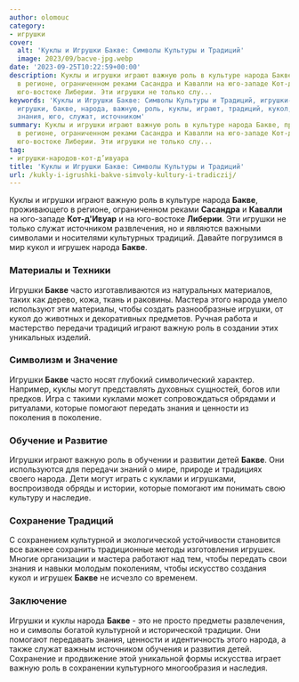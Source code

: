 ```yaml
---
author: olomouc
category:
- игрушки
cover:
  alt: 'Куклы и Игрушки Бакве: Символы Культуры и Традиций'
  image: 2023/09/bacve-jpg.webp
date: '2023-09-25T10:22:59+00:00'
description: Куклы и игрушки играют важную роль в культуре народа Бакве, проживающего
  в регионе, ограниченном реками Сасандра и Кавалли на юго-западе Кот-д'Ивуар и на
  юго-востоке Либерии. Эти игрушки не только слу...
keywords: 'Куклы и Игрушки Бакве: Символы Культуры и Традиций, игрушки-народов-кот-д’ивуара,
  игрушки, бакве, народа, важную, роль, куклы, играют, традиций, кукол, игрушек, помогают,
  знания, юго, служат, источником'
summary: Куклы и игрушки играют важную роль в культуре народа Бакве, проживающего
  в регионе, ограниченном реками Сасандра и Кавалли на юго-западе Кот-д'Ивуар и на
  юго-востоке Либерии. Эти игрушки не только слу...
tag:
- игрушки-народов-кот-д’ивуара
title: 'Куклы и Игрушки Бакве: Символы Культуры и Традиций'
url: /kukly-i-igrushki-bakve-simvoly-kultury-i-tradiczij/
---
```


Куклы и игрушки играют важную роль в культуре народа **Бакве**, проживающего в регионе, ограниченном реками **Сасандра** и **Кавалли** на юго-западе **Кот-д'Ивуар** и на юго-востоке **Либерии**. Эти игрушки не только служат источником развлечения, но и являются важными символами и носителями культурных традиций. Давайте погрузимся в мир кукол и игрушек народа **Бакве**.

### Материалы и Техники

Игрушки **Бакве** часто изготавливаются из натуральных материалов, таких как дерево, кожа, ткань и раковины. Мастера этого народа умело используют эти материалы, чтобы создать разнообразные игрушки, от кукол до животных и декоративных предметов. Ручная работа и мастерство передачи традиций играют важную роль в создании этих уникальных изделий.

### Символизм и Значение

Игрушки **Бакве** часто носят глубокий символический характер. Например, куклы могут представлять духовных сущностей, богов или предков. Игра с такими куклами может сопровождаться обрядами и ритуалами, которые помогают передать знания и ценности из поколения в поколение.

### Обучение и Развитие

Игрушки играют важную роль в обучении и развитии детей **Бакве**. Они используются для передачи знаний о мире, природе и традициях своего народа. Дети могут играть с куклами и игрушками, воспроизводя обряды и истории, которые помогают им понимать свою культуру и наследие.

### Сохранение Традиций

С сохранением культурной и экологической устойчивости становится все важнее сохранить традиционные методы изготовления игрушек. Многие организации и мастера работают над тем, чтобы передать свои знания и навыки молодым поколениям, чтобы искусство создания кукол и игрушек **Бакве** не исчезло со временем.

### Заключение

Игрушки и куклы народа **Бакве** \- это не просто предметы развлечения, но и символы богатой культурной и исторической традиции. Они помогают передавать знания, ценности и идентичность этого народа, а также служат важным источником обучения и развития детей. Сохранение и продвижение этой уникальной формы искусства играет важную роль в сохранении культурного многообразия и наследия.